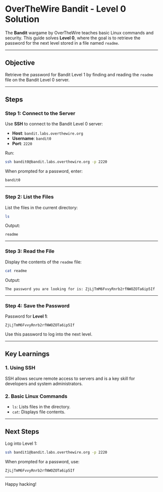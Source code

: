 # OverTheWire Bandit - Level 0 Solution

The **Bandit** wargame by OverTheWire teaches basic Linux commands and security. This guide solves **Level 0**, where the goal is to retrieve the password for the next level stored in a file named `readme`.

---

## Objective
Retrieve the password for Bandit Level 1 by finding and reading the `readme` file on the Bandit Level 0 server.

---

## Steps

### Step 1: Connect to the Server
Use **SSH** to connect to the Bandit Level 0 server:
- **Host**: `bandit.labs.overthewire.org`
- **Username**: `bandit0`
- **Port**: `2220`

Run:
```bash
ssh bandit0@bandit.labs.overthewire.org -p 2220
```

When prompted for a password, enter:
```
bandit0
```

---

### Step 2: List the Files
List the files in the current directory:
```bash
ls
```

Output:
```
readme
```

---

### Step 3: Read the File
Display the contents of the `readme` file:
```bash
cat readme
```

Output:
```
The password you are looking for is: ZjLjTmM6FvvyRnrb2rfNWOZOTa6ip5If
```

---

### Step 4: Save the Password
Password for **Level 1**:
```
ZjLjTmM6FvvyRnrb2rfNWOZOTa6ip5If
```

Use this password to log into the next level.

---

## Key Learnings
### 1. **Using SSH**
SSH allows secure remote access to servers and is a key skill for developers and system administrators.

### 2. **Basic Linux Commands**
- `ls`: Lists files in the directory.
- `cat`: Displays file contents.

---

## Next Steps
Log into Level 1:
```bash
ssh bandit1@bandit.labs.overthewire.org -p 2220
```

When prompted for a password, use:
```
ZjLjTmM6FvvyRnrb2rfNWOZOTa6ip5If
```

---

Happy hacking!
